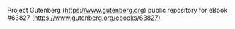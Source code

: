 Project Gutenberg (https://www.gutenberg.org) public repository for eBook #63827 (https://www.gutenberg.org/ebooks/63827)
